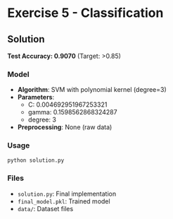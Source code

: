 # Exercise 5 - Classification

## Solution

**Test Accuracy: 0.9070** (Target: >0.85)

### Model
- **Algorithm**: SVM with polynomial kernel (degree=3)
- **Parameters**:
  - C: 0.004692951967253321
  - gamma: 0.1598562868324287
  - degree: 3
- **Preprocessing**: None (raw data)

### Usage
```bash
python solution.py
```

### Files
- `solution.py`: Final implementation
- `final_model.pkl`: Trained model
- `data/`: Dataset files 
